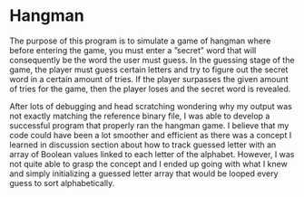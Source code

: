# Hangman
The purpose of this program is to simulate a game of hangman where before entering the game, you must
enter a ”secret” word that will consequently be the word the user must guess. In the guessing stage of the
game, the player must guess certain letters and try to figure out the secret word in a certain amount of tries.
If the player surpasses the given amount of tries for the game, then the player loses and the secret word is
revealed.

After lots of debugging and head scratching wondering why my output was not exactly matching the reference
binary file, I was able to develop a successful program that properly ran the hangman game. I believe that
my code could have been a lot smoother and efficient as there was a concept I learned in discussion section
about how to track guessed letter with an array of Boolean values linked to each letter of the alphabet.
However, I was not quite able to grasp the concept and I ended up going with what I knew and simply
initializing a guessed letter array that would be looped every guess to sort alphabetically.

